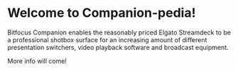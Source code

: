 # Welcome to Companion-pedia!

Bitfocus Companion enables the reasonably priced Elgato Streamdeck to be a professional shotbox surface for an increasing amount of different presentation switchers, video playback software and broadcast equipment.

More info will come!
